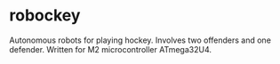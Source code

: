 robockey
========
Autonomous robots for playing hockey. Involves two offenders and one defender. Written for M2 microcontroller ATmega32U4.

